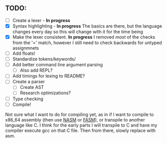 ## TODO:
- [ ] Create a lexer - **In progress**
- [X] Syntax highlighting - **In progress** The basics are there, but the language changes every day so this will change with it for the time being
- [X] Make the lexer consistent. **In progress** I removed _most_ of the checks from the '=' match, however I still need to check backwards for untyped assignmnets
- [ ] Add floats!
- [ ] Standardize tokens/keywords/
- [ ] Add better command line argument parsing
    - [ ] Also add REPL?
- [ ] Add timings for lexing to README?
- [ ] Create a parser
    - [ ] Create AST
    - [ ] Research optimizations?
- [ ] Type checking
- [ ] Compile!

Not sure what I want to do for compiling yet, as in if I want to compile to x86_64 assembly (then use [NASM](https://nasm.us/) or [FASM](http://flatassembler.net/)), or transpile to another language like C. I think for the early parts I will transpile to C and have my compiler execute gcc on that C file. Then from there, slowly replace with asm.
